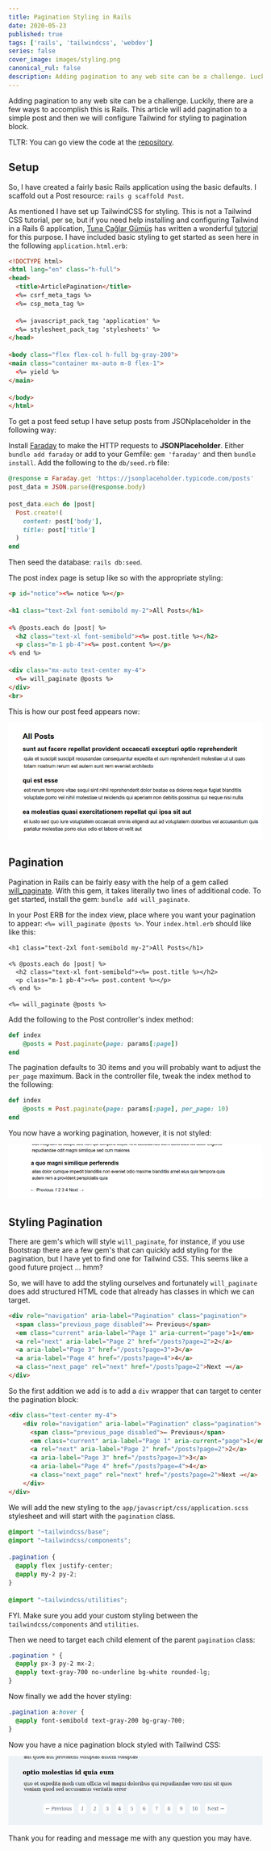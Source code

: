 ```yaml
---
title: Pagination Styling in Rails
date: 2020-05-23
published: true
tags: ['rails', 'tailwindcss', 'webdev']
series: false
cover_image: images/styling.png
canonical_rul: false
description: Adding pagination to any web site can be a challenge. Luckily, there are a few ways to accomplish this is Rails. This article will add pagination to a simple post and then we will configure Tailwind for styling to pagination block.
---
```

Adding pagination to any web site can be a challenge. Luckily, there are a few ways to accomplish this is Rails. This article will add pagination to a simple post and then we will configure Tailwind for styling to pagination block.

TLTR: You can go view the code at the [repository](https://github.com/eclectic-coding/article-pagination-tailwindcss).

## Setup

So, I have created a fairly basic Rails application using the basic defaults. I scaffold out a Post resource: `rails g scaffold Post`.

As mentioned I have set up TailwindCSS for styling. This is not a Tailwind CSS tutorial, per se, but if you need help installing and configuring Tailwind in a Rails 6 application, [Tuna Çağlar Gümüş](https://dev.to/tcgumus) has written a wonderful [tutorial](https://dev.to/tcgumus/how-to-install-tailwind-css-on-rails-6-0-2h3f) for this purpose. I have included basic styling to get started as seen here in the following `application.html.erb`:

```html
<!DOCTYPE html>
<html lang="en" class="h-full">
<head>
  <title>ArticlePagination</title>
  <%= csrf_meta_tags %>
  <%= csp_meta_tag %>

  <%= javascript_pack_tag 'application' %>
  <%= stylesheet_pack_tag 'stylesheets' %>
</head>

<body class="flex flex-col h-full bg-gray-200">
<main class="container mx-auto m-8 flex-1">
  <%= yield %>
</main>

</body>
</html>
```

To get a post feed setup I have setup posts from JSONplaceholder in the following way:

Install [Faraday](https://github.com/lostisland/faraday) to make the HTTP requests to **JSONPlaceholder**. Either `bundle add faraday` or add to your Gemfile: `gem 'faraday'` and then `bundle install`. Add the following to the `db/seed.rb` file:

```ruby
@response = Faraday.get 'https://jsonplaceholder.typicode.com/posts'
post_data = JSON.parse(@response.body)

post_data.each do |post|
  Post.create!(
    content: post['body'],
    title: post['title']
  )
end
```
Then seed the database: `rails db:seed`.

The post index page is setup like so with the appropriate styling:

```html
<p id="notice"><%= notice %></p>

<h1 class="text-2xl font-semibold my-2">All Posts</h1>

<% @posts.each do |post| %>
  <h2 class="text-xl font-semibold"><%= post.title %></h2>
  <p class="m-1 pb-4"><%= post.content %></p>
<% end %>

<div class="mx-auto text-center my-4">
  <%= will_paginate @posts %>
</div>
<br>
```
This is how our post feed appears now:

![Feed page screenshot](../../static/images/pagination-feed.png)

## Pagination

Pagination in Rails can be fairly easy with the help of a gem called [will_paginate](). With this gem, it takes literally two lines of additional code. To get started, install the gem: `bundle add will_paginate`.

In your Post ERB for the index view, place where you want your pagination to appear: `<%= will_paginate @posts %>`. Your `index.html.erb` should like like this:

```erb
<h1 class="text-2xl font-semibold my-2">All Posts</h1>

<% @posts.each do |post| %>
  <h2 class="text-xl font-semibold"><%= post.title %></h2>
  <p class="m-1 pb-4"><%= post.content %></p>
<% end %>

<%= will_paginate @posts %>

```

Add the following to the Post controller's index method:

```ruby
def index
    @posts = Post.paginate(page: params[:page])
end
```

The pagination defaults to 30 items and you will probably want to adjust the `per_page` maximum. Back in the controller file, tweak the index method to the following:

```ruby
def index
    @posts = Post.paginate(page: params[:page], per_page: 10)
end
```
You now have a working pagination, however, it is not styled:

![Screenshot of pagination block](../../static/images/pagination-block.png)

## Styling Pagination

There are gem's which will style `will_paginate`, for instance, if you use Bootstrap there are a few gem's that can quickly add styling for the pagination, but I have yet to find one for Tailwind CSS. This seems like a good future project ... hmm?

So, we will have to add the styling ourselves and fortunately `will_paginate` does add structured HTML code that already has classes in which we can target.

```html
<div role="navigation" aria-label="Pagination" class="pagination">
  <span class="previous_page disabled">← Previous</span> 
  <em class="current" aria-label="Page 1" aria-current="page">1</em> 
  <a rel="next" aria-label="Page 2" href="/posts?page=2">2</a> 
  <a aria-label="Page 3" href="/posts?page=3">3</a> 
  <a aria-label="Page 4" href="/posts?page=4">4</a> 
  <a class="next_page" rel="next" href="/posts?page=2">Next →</a>
</div>
```

So the first addition we add is to add a `div` wrapper that can target to center the pagination block:
```html
<div class="text-center my-4">
    <div role="navigation" aria-label="Pagination" class="pagination">
      <span class="previous_page disabled">← Previous</span> 
      <em class="current" aria-label="Page 1" aria-current="page">1</em> 
      <a rel="next" aria-label="Page 2" href="/posts?page=2">2</a> 
      <a aria-label="Page 3" href="/posts?page=3">3</a> 
      <a aria-label="Page 4" href="/posts?page=4">4</a> 
      <a class="next_page" rel="next" href="/posts?page=2">Next →</a>
    </div>
</div>
```

We will add the new styling to the `app/javascript/css/application.scss` stylesheet and will start with the `pagination` class.

```scss
@import "~tailwindcss/base";
@import "~tailwindcss/components";

.pagination {
  @apply flex justify-center;
  @apply my-2 py-2;
}

@import "~tailwindcss/utilities"; 
```
FYI. Make sure you add your custom styling between the `tailwindcss/components` and `utilities`.

Then we need to target each child element of the parent `pagination` class:

```scss
.pagination * {
  @apply px-3 py-2 mx-2;
  @apply text-gray-700 no-underline bg-white rounded-lg;
}
```
Now finally we add the hover styling:
```scss
.pagination a:hover {
  @apply font-semibold text-gray-200 bg-gray-700;
}
```

Now you have a nice pagination block styled with Tailwind CSS:

![](../../static/images/pagination-styled.png)

Thank you for reading and message me with any question you may have.
